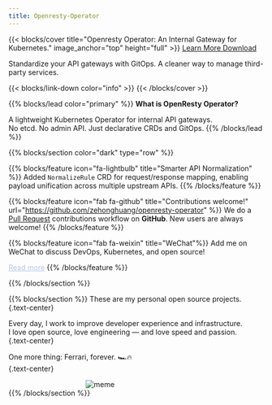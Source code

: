 ```yaml
---
title: Openresty-Operator
---
```


{{< blocks/cover title="Openresty Operator: An Internal Gateway for Kubernetes." image_anchor="top" height="full" >}}
<a class="btn btn-lg btn-primary me-3 mb-4" href="/docs/">
  Learn More <i class="fas fa-arrow-alt-circle-right ms-2"></i>
</a>
<a class="btn btn-lg btn-secondary me-3 mb-4" href="https://github.com/zehonghuang/openresty-operator">
  Download <i class="fab fa-github ms-2 "></i>
</a>
<p class="lead mt-5">Standardize your API gateways with GitOps. A cleaner way to manage third-party services.</p>
{{< blocks/link-down color="info" >}}
{{< /blocks/cover >}}


{{% blocks/lead color="primary" %}}
**What is OpenResty Operator?**

A lightweight Kubernetes Operator for internal API gateways.  
No etcd. No admin API. Just declarative CRDs and GitOps.
{{% /blocks/lead %}}

{{% blocks/section color="dark" type="row" %}}

{{% blocks/feature icon="fa-lightbulb" title="Smarter API Normalization" %}}
Added `NormalizeRule` CRD for request/response mapping, enabling payload unification across multiple upstream APIs.
{{% /blocks/feature %}}

{{% blocks/feature icon="fab fa-github" title="Contributions welcome!" url="https://github.com/zehonghuang/openresty-operator" %}}
We do a [Pull Request](https://github.com/zehonghuang/openresty-operator/pulls) contributions workflow on **GitHub**. New users are always welcome!
{{% /blocks/feature %}}

{{% blocks/feature icon="fab fa-weixin" title="WeChat"%}}
Add me on WeChat to discuss DevOps, Kubernetes, and open source!
<div style="position: relative; display: inline-block;">
  <a href="javascript:void(0)" style="text-decoration: underline; color: #b4c5e4;">
    Read more
  </a>
  <img src="/images/wechat-qr.jpg"
       alt="WeChat QR"
       style="display: none; position: absolute; top: 30px; left: 0; width: 200px; border-radius: 8px; box-shadow: 0 0 8px rgba(0,0,0,0.3);"
       onload="this.parentElement.onmouseenter = () => this.style.display = 'block';
                this.parentElement.onmouseleave = () => this.style.display = 'none';" />
</div>
{{% /blocks/feature %}}

{{% /blocks/section %}}


{{% blocks/section %}}
These are my personal open source projects.  
{.text-center}

Every day, I work to improve developer experience and infrastructure.  
I love open source, love engineering — and love speed and passion.  
{.text-center}

One more thing: Ferrari, forever. 🏎️🔥  
{.text-center}

<img src="images/meme03.jpg" alt="meme" style="max-width:200px; display:block; margin:auto;" />
{{% /blocks/section %}}